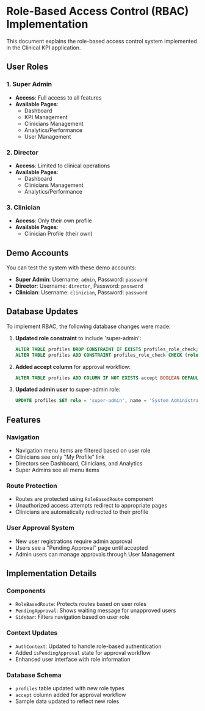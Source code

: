 # Role-Based Access Control (RBAC) Implementation

This document explains the role-based access control system implemented in the Clinical KPI application.

## User Roles

### 1. Super Admin
- **Access**: Full access to all features
- **Available Pages**:
  - Dashboard
  - KPI Management
  - Clinicians Management
  - Analytics/Performance
  - User Management

### 2. Director
- **Access**: Limited to clinical operations
- **Available Pages**:
  - Dashboard
  - Clinicians Management
  - Analytics/Performance

### 3. Clinician
- **Access**: Only their own profile
- **Available Pages**:
  - Clinician Profile (their own)

## Demo Accounts

You can test the system with these demo accounts:

- **Super Admin**: Username: `admin`, Password: `password`
- **Director**: Username: `director`, Password: `password`
- **Clinician**: Username: `clinician`, Password: `password`

## Database Updates

To implement RBAC, the following database changes were made:

1. **Updated role constraint** to include 'super-admin':
   ```sql
   ALTER TABLE profiles DROP CONSTRAINT IF EXISTS profiles_role_check;
   ALTER TABLE profiles ADD CONSTRAINT profiles_role_check CHECK (role IN ('super-admin', 'director', 'clinician'));
   ```

2. **Added accept column** for approval workflow:
   ```sql
   ALTER TABLE profiles ADD COLUMN IF NOT EXISTS accept BOOLEAN DEFAULT false NOT NULL;
   ```

3. **Updated admin user** to super-admin role:
   ```sql
   UPDATE profiles SET role = 'super-admin', name = 'System Administrator' WHERE username = 'admin';
   ```

## Features

### Navigation
- Navigation menu items are filtered based on user role
- Clinicians see only "My Profile" link
- Directors see Dashboard, Clinicians, and Analytics
- Super Admins see all menu items

### Route Protection
- Routes are protected using `RoleBasedRoute` component
- Unauthorized access attempts redirect to appropriate pages
- Clinicians are automatically redirected to their profile

### User Approval System
- New user registrations require admin approval
- Users see a "Pending Approval" page until accepted
- Admin users can manage approvals through User Management

## Implementation Details

### Components
- `RoleBasedRoute`: Protects routes based on user roles
- `PendingApproval`: Shows waiting message for unapproved users
- `Sidebar`: Filters navigation based on user role

### Context Updates
- `AuthContext`: Updated to handle role-based authentication
- Added `isPendingApproval` state for approval workflow
- Enhanced user interface with role information

### Database Schema
- `profiles` table updated with new role types
- `accept` column added for approval workflow
- Sample data updated to reflect new roles